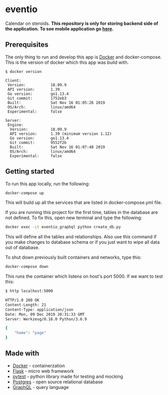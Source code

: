 # eventio 
Calendar on steroids.
**This repository is only for storing backend side of the application. To see mobile application go [here](https://github.com/yeeeeees/eventio-frontend/).**


## Prerequisites
The only thing to run and develop this app is [Docker](https://docker.com) and docker-compose.
This is the version of docker which this app was build with.
```
$ docker version

Client:
 Version:           18.09.9
 API version:       1.39
 Go version:        go1.13.4
 Git commit:        1752eb3
 Built:             Sat Nov 16 01:05:26 2019
 OS/Arch:           linux/amd64
 Experimental:      false

Server:
 Engine:
  Version:          18.09.9
  API version:      1.39 (minimum version 1.12)
  Go version:       go1.13.4
  Git commit:       9552f2b
  Built:            Sat Nov 16 01:07:48 2019
  OS/Arch:          linux/amd64
  Experimental:     false

```


## Getting started
To run this app locally, run the following:
```bash
docker-compose up 
```
This will build up all the services that are listed in docker-compose.yml file.

If you are running this project for the first time, tables in the database are not defined. To fix this, open new terminal and type the following:

```bash
docker exec -it eventio_graphql python create_db.py
```
This will define all the tables and relationships. 
Also use this command if you make changes to database schema or if you just want to wipe all data out of database.

To shut down previously built containers and networks, type this:
```bash
docker-compose down
```
This runs the container which listens on host's port 5000.
If we want to test this:
```bash
$ http localhost:5000 

HTTP/1.0 200 OK
Content-Length: 21
Content-Type: application/json
Date: Mon, 09 Dec 2019 20:31:33 GMT
Server: Werkzeug/0.16.0 Python/3.6.9

{
    "home": "page"
}
```


## Made with
- [Docker](https://docker.com/) - containerzation
- [Flask](https://www.palletsprojects.com/p/flask/) - micro web framework 
- [pytest](https://docs.pytest.org/en/latest/) - python library made for testing and mocking
- [Postgres](https://postgres.com/) - open source relational database 
- [GraphQL](https://graphql.org/) - query language  